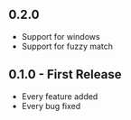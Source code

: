 ## 0.2.0
* Support for windows
* Support for fuzzy match

## 0.1.0 - First Release
* Every feature added
* Every bug fixed
